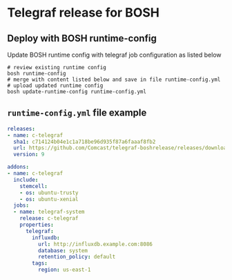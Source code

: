 # Telegraf release for BOSH

## Deploy with BOSH runtime-config

Update BOSH runtime config with telegraf job configuration as listed below

```shell
# review existing runtime config
bosh runtime-config
# merge with content listed below and save in file runtime-config.yml
# upload updated runtime config
bosh update-runtime-config runtime-config.yml
```

## `runtime-config.yml` file example

```yaml
releases:
- name: c-telegraf
  sha1: c714124b04e1c1a718be96d935f87a6faaaf8fb2
  url: https://github.com/Comcast/telegraf-boshrelease/releases/download/v9/c-telegraf-9.tgz
  version: 9

addons:
- name: c-telegraf
  include:
    stemcell:
    - os: ubuntu-trusty
    - os: ubuntu-xenial
  jobs:
  - name: telegraf-system
    release: c-telegraf
    properties:
      telegraf:
        influxdb:
          url: http://influxdb.example.com:8086
          database: system
          retention_policy: default
        tags:
          region: us-east-1
```
